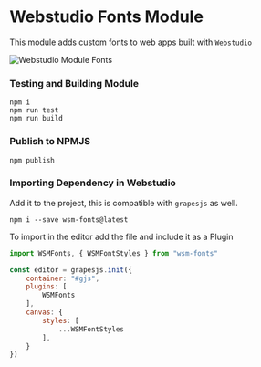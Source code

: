  # Webstudio Fonts Module

This module adds custom fonts to web apps built with `Webstudio`

 ![Webstudio Module Fonts](https://github.com/webstudioso/wsm-fonts/actions/workflows/production.yml/badge.svg)

### Testing and Building Module
```
npm i
npm run test
npm run build
```

### Publish to NPMJS
```
npm publish
```

### Importing Dependency in Webstudio
Add it to the project, this is compatible with `grapesjs` as well.
```shell
npm i --save wsm-fonts@latest
```
To import in the editor add the file and include it as a Plugin
```js
import WSMFonts, { WSMFontStyles } from "wsm-fonts"

const editor = grapesjs.init({
    container: "#gjs",
    plugins: [
        WSMFonts
    ],
    canvas: {
        styles: [
            ...WSMFontStyles
        ],
    }
})
```